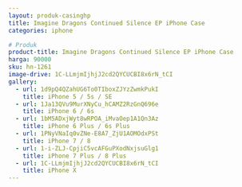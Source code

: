 ```yaml
---
layout: produk-casinghp
title: Imagine Dragons Continued Silence EP iPhone Case
categories: iphone

# Produk
product-title: Imagine Dragons Continued Silence EP iPhone Case
harga: 90000
sku: hn-1261
image-drive: 1C-LLmjmIjhjJ2cd2QYCUCBI8x6rN_tCI
gallery:
  - url: 1d9pQ4QZahUG6To0TIboxZJYzZwmkPukI
    title: iPhone 5 / 5s / SE
  - url: 1Ja13QVu9MurXNyCu_hCAMZ2RzGnQ696e
    title: iPhone 6 / 6s
  - url: 1bM5ADxjWyt8wRPOA_iMvaOep1A1Qn3Az
    title: iPhone 6 Plus / 6s Plus
  - url: 1PNyVNaIq0vZNe-E8A7_ZjU1AOMOdxPSt
    title: iPhone 7 / 8
  - url: 1-i-ZLJ-CpjiC5vcAFGuPXodNxjsuGlg1
    title: iPhone 7 Plus / 8 Plus
  - url: 1C-LLmjmIjhjJ2cd2QYCUCBI8x6rN_tCI
    title: iPhone X
---
```

